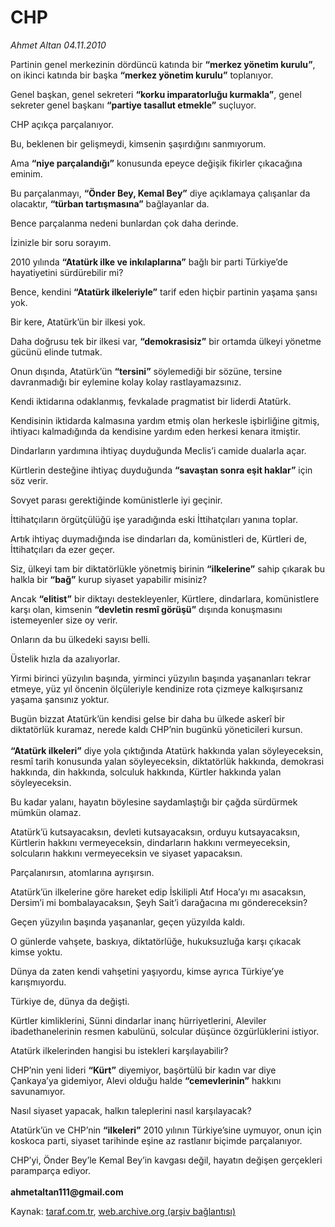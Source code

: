 # CHP

*Ahmet Altan 04.11.2010*

<div class="yazi"><p>Partinin genel merkezinin dördüncü katında bir <b>“merkez yönetim kurulu”</b>, on ikinci katında bir başka <b>“merkez yönetim kurulu”</b> toplanıyor.</p>
<p>Genel başkan, genel sekreteri <b>“korku imparatorluğu kurmakla”</b>, genel sekreter genel başkanı <b>“partiye tasallut etmekle”</b> suçluyor.</p>
<p>CHP açıkça parçalanıyor.</p>
<p>Bu, beklenen bir gelişmeydi, kimsenin şaşırdığını sanmıyorum.</p>
<p>Ama <b>“niye parçalandığı”</b> konusunda epeyce değişik fikirler çıkacağına eminim.</p>
<p>Bu parçalanmayı, <b>“Önder Bey, Kemal Bey”</b> diye açıklamaya çalışanlar da olacaktır, <b>“türban tartışmasına”</b> bağlayanlar da.</p>
<p>Bence parçalanma nedeni bunlardan çok daha derinde.</p>
<p>İzinizle bir soru sorayım.</p>
<p>2010 yılında <b>“Atatürk ilke ve inkılaplarına”</b> bağlı bir parti Türkiye’de hayatiyetini sürdürebilir mi?</p>
<p>Bence, kendini <b>“Atatürk ilkeleriyle”</b> tarif eden hiçbir partinin yaşama şansı yok.</p>
<p>Bir kere, Atatürk’ün bir ilkesi yok.</p>
<p>Daha doğrusu tek bir ilkesi var, <b>“demokrasisiz”</b> bir ortamda ülkeyi yönetme gücünü elinde tutmak.</p>
<p>Onun dışında, Atatürk’ün <b>“tersini”</b> söylemediği bir sözüne, tersine davranmadığı bir eylemine kolay kolay rastlayamazsınız.</p>
<p>Kendi iktidarına odaklanmış, fevkalade pragmatist bir liderdi Atatürk.</p>
<p>Kendisinin iktidarda kalmasına yardım etmiş olan herkesle işbirliğine gitmiş, ihtiyacı kalmadığında da kendisine yardım eden herkesi kenara itmiştir.</p>
<p>Dindarların yardımına ihtiyaç duyduğunda Meclis’i camide dualarla açar.</p>
<p>Kürtlerin desteğine ihtiyaç duyduğunda <b>“savaştan sonra eşit haklar”</b> için söz verir.</p>
<p>Sovyet parası gerektiğinde komünistlerle iyi geçinir.</p>
<p>İttihatçıların örgütçülüğü işe yaradığında eski İttihatçıları yanına toplar.</p>
<p>Artık ihtiyaç duymadığında ise dindarları da, komünistleri de, Kürtleri de, İttihatçıları da ezer geçer.</p>
<p>Siz, ülkeyi tam bir diktatörlükle yönetmiş birinin <b>“ilkelerine”</b> sahip çıkarak bu halkla bir <b>“bağ”</b> kurup siyaset yapabilir misiniz?</p>
<p>Ancak <b>“elitist”</b> bir diktayı destekleyenler, Kürtlere, dindarlara, komünistlere karşı olan, kimsenin <b>“devletin resmî görüşü”</b> dışında konuşmasını istemeyenler size oy verir.</p>
<p>Onların da bu ülkedeki sayısı belli.</p>
<p>Üstelik hızla da azalıyorlar.</p>
<p>Yirmi birinci yüzyılın başında, yirminci yüzyılın başında yaşananları tekrar etmeye, yüz yıl öncenin ölçüleriyle kendinize rota çizmeye kalkışırsanız yaşama şansınız yoktur.</p>
<p>Bugün bizzat Atatürk’ün kendisi gelse bir daha bu ülkede askerî bir diktatörlük kuramaz, nerede kaldı CHP’nin bugünkü yöneticileri kursun.<br/><br/><b>“Atatürk ilkeleri”</b> diye yola çıktığında Atatürk hakkında yalan söyleyeceksin, resmî tarih konusunda yalan söyleyeceksin, diktatörlük hakkında, demokrasi hakkında, din hakkında, solculuk hakkında, Kürtler hakkında yalan söyleyeceksin.</p>
<p>Bu kadar yalanı, hayatın böylesine saydamlaştığı bir çağda sürdürmek mümkün olamaz.</p>
<p>Atatürk’ü kutsayacaksın, devleti kutsayacaksın, orduyu kutsayacaksın, Kürtlerin hakkını vermeyeceksin, dindarların hakkını vermeyeceksin, solcuların hakkını vermeyeceksin ve siyaset yapacaksın.</p>
<p>Parçalanırsın, atomlarına ayrışırsın.</p>
<p>Atatürk’ün ilkelerine göre hareket edip İskilipli Atıf Hoca’yı mı asacaksın, Dersim’i mi bombalayacaksın, Şeyh Sait’i darağacına mı göndereceksin?</p>
<p>Geçen yüzyılın başında yaşananlar, geçen yüzyılda kaldı.</p>
<p>O günlerde vahşete, baskıya, diktatörlüğe, hukuksuzluğa karşı çıkacak kimse yoktu.</p>
<p>Dünya da zaten kendi vahşetini yaşıyordu, kimse ayrıca Türkiye’ye karışmıyordu.</p>
<p>Türkiye de, dünya da değişti.</p>
<p>Kürtler kimliklerini, Sünni dindarlar inanç hürriyetlerini, Aleviler ibadethanelerinin resmen kabulünü, solcular düşünce özgürlüklerini istiyor.</p>
<p>Atatürk ilkelerinden hangisi bu istekleri karşılayabilir?</p>
<p>CHP’nin yeni lideri <b>“Kürt”</b> diyemiyor, başörtülü bir kadın var diye Çankaya’ya gidemiyor, Alevi olduğu halde <b>“cemevlerinin”</b> hakkını savunamıyor.</p>
<p>Nasıl siyaset yapacak, halkın taleplerini nasıl karşılayacak?</p>
<p>Atatürk’ün ve CHP’nin <b>“ilkeleri”</b> 2010 yılının Türkiye’sine uymuyor, onun için koskoca parti, siyaset tarihinde eşine az rastlanır biçimde parçalanıyor.</p>
<p>CHP’yi, Önder Bey’le Kemal Bey’in kavgası değil, hayatın değişen gerçekleri paramparça ediyor.<br/><br/><b>ahmetaltan111@gmail.com </b></p></div>

Kaynak: [taraf.com.tr](http://www.taraf.com.tr:80/ahmet-altan/makale-chp-4.htm), [web.archive.org (arşiv bağlantısı)](http://web.archive.org/web/20101107060739/http://www.taraf.com.tr:80/ahmet-altan/makale-chp-4.htm)
